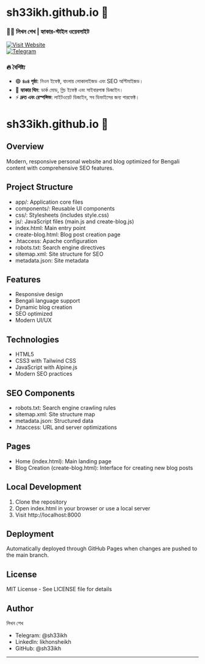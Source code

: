 # sh33ikh.github.io 🚀  

### 👨‍💻 লিখন শেখ | **হ্যাকার-স্টাইল ওয়েবসাইট**  

[![Visit Website](https://img.shields.io/badge/🔗-Visit_Website-00ff88?style=flat-square)](https://sh33ikh.github.io)  
[![Telegram](https://img.shields.io/badge/📩-Telegram-0088cc?style=flat-square)](https://t.me/sh33ikh)  

### 🔥 **বৈশিষ্ট্য**  
- 🟢 **৪০৪ পৃষ্ঠা**: নিওন ইফেক্ট, বাংলায় লোকালাইজড এবং SEO অপ্টিমাইজড।  
- 🖤 **হ্যাকার থিম**: ডার্ক মোড, গ্লিচ ইফেক্ট এবং সাইবারপাঙ্ক ডিজাইন।  
- ⚡ **দ্রুত এবং রেস্পন্সিভ**: লাইটওয়েট ডিজাইন, সব ডিভাইসের জন্য পারফেক্ট।  
# sh33ikh.github.io 🚀

## Overview
Modern, responsive personal website and blog optimized for Bengali content with comprehensive SEO features.

## Project Structure

- app/: Application core files
- components/: Reusable UI components
- css/: Stylesheets (includes style.css)
- js/: JavaScript files (main.js and create-blog.js)
- index.html: Main entry point
- create-blog.html: Blog post creation page
- .htaccess: Apache configuration
- robots.txt: Search engine directives
- sitemap.xml: Site structure for SEO
- metadata.json: Site metadata

## Features

- Responsive design
- Bengali language support
- Dynamic blog creation
- SEO optimized
- Modern UI/UX

## Technologies

- HTML5
- CSS3 with Tailwind CSS
- JavaScript with Alpine.js
- Modern SEO practices

## SEO Components

- robots.txt: Search engine crawling rules
- sitemap.xml: Site structure map
- metadata.json: Structured data
- .htaccess: URL and server optimizations

## Pages

- Home (index.html): Main landing page
- Blog Creation (create-blog.html): Interface for creating new blog posts

## Local Development

1. Clone the repository
2. Open index.html in your browser or use a local server
3. Visit http://localhost:8000

## Deployment

Automatically deployed through GitHub Pages when changes are pushed to the main branch.

## License

MIT License - See LICENSE file for details

## Author

লিখন শেখ
- Telegram: @sh33ikh
- LinkedIn: likhonsheikh
- GitHub: @sh33ikh

****
